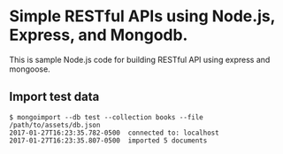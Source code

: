 # Simple RESTful APIs using Node.js, Express, and Mongodb.

This is sample Node.js code for building RESTful API using express and mongoose.

## Import test data

```
$ mongoimport --db test --collection books --file /path/to/assets/db.json
2017-01-27T16:23:35.782-0500  connected to: localhost
2017-01-27T16:23:35.807-0500  imported 5 documents
```
